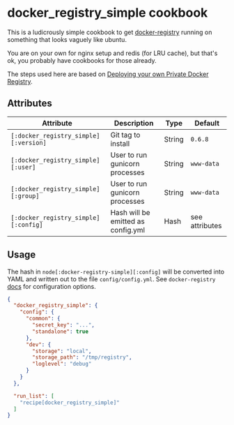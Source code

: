 # docker_registry_simple cookbook

This is a ludicrously simple cookbook to get
[docker-registry](https://github.com/dotcloud/docker-registry) running
on something that looks vaguely like ubuntu.

You are on your own for nginx setup and redis (for LRU cache), but
that's ok, you probably have cookbooks for those already.

The steps used here are based on
[Deploying your own Private Docker Registry](http://www.activestate.com/blog/2014/01/deploying-your-own-private-docker-registry).

## Attributes

Attribute | Description | Type | Default
----------|-------------|------|--------
`[:docker_registry_simple][:version]` | Git tag to install | String | `0.6.8`
`[:docker_registry_simple][:user]`    | User to run gunicorn processes | String | `www-data`
`[:docker_registry_simple][:group]`   | User to run gunicorn processes | String | `www-data`
`[:docker_registry_simple][:config]`  | Hash will be emitted as config.yml | Hash | see attributes

## Usage

The hash in `node[:docker-registry-simple][:config]` will be converted
into YAML and written out to the file `config/config.yml`. See
`docker-registry`
[docs](https://github.com/dotcloud/docker-registry#available-configuration-options)
for configuration options.

```json
{
  "docker_registry_simple": {
    "config": {
      "common": {
        "secret_key": "...",
        "standalone": true
      },
      "dev": {
        "storage": "local",
        "storage_path": "/tmp/registry",
        "loglevel": "debug"
      }
    }
  },

  "run_list": [
    "recipe[docker_registry_simple]"
  ]
}

```
